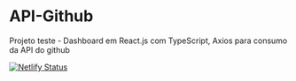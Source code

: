 # API-Github
Projeto teste - Dashboard em React.js com TypeScript, Axios para consumo da API do github

[![Netlify Status](https://api.netlify.com/api/v1/badges/142bea26-bc0c-48a3-b212-33d3931b20ac/deploy-status)](https://app.netlify.com/sites/xenodochial-austin-09e480/deploys)
